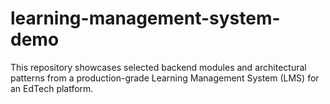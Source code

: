 # learning-management-system-demo
This repository showcases selected backend modules and architectural patterns from a production-grade Learning Management System (LMS) for an EdTech platform. 
